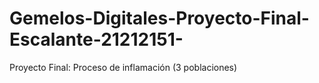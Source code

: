 # Gemelos-Digitales-Proyecto-Final-Escalante-21212151-
Proyecto Final: Proceso de inflamación (3 poblaciones)
